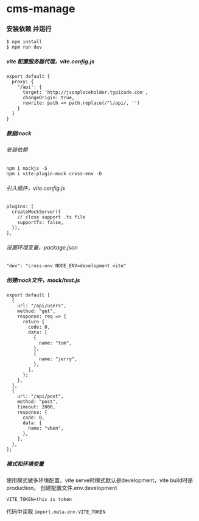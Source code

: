 # cms-manage

### 安装依赖 并运行
```
$ npm install
$ npm run dev
```

##### vite 配置服务器代理，vite.config.js
```
export default {
  proxy: {
    '/api': {
      target: 'http://jsonplaceholder.typicode.com',
      changeOrigin: true,
      rewrite: path => path.replace(/^\/api/, '')
    }
  }
}
```
##### 数据mock
###### 安装依赖
```
npm i mockjs -S
npm i vite-plugin-mock cross-env -D
```
###### 引入插件，vite.config.js
```
plugins: [
  createMockServer({
    // close support .ts file
    supportTs: false,
  }),
],
```
###### 设置环境变量，package.json
```
"dev": "cross-env NODE_ENV=development vite"
```
##### 创建mock文件，mock/test.js
```
export default [
  {
    url: "/api/users",
    method: "get",
    response: req => {
      return {
        code: 0,
        data: [
          {
            name: "tom",
          },
          {
            name: "jerry",
          },
        ],
      };
    },
  },
  {
    url: "/api/post",
    method: "post",
    timeout: 2000,
    response: {
      code: 0,
      data: {
        name: "vben",
      },
    },
  },
];
```
##### 模式和环境变量
使用模式做多环境配置，vite serve时模式默认是development，vite build时是production。
创建配置文件.env.development

```
VITE_TOKEN=this is token
```
代码中读取
```import.meta.env.VITE_TOKEN```

